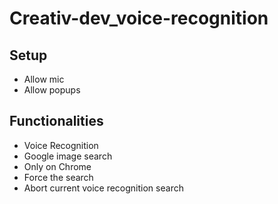 # Creativ-dev_voice-recognition

## Setup
- Allow mic
- Allow popups

## Functionalities
- Voice Recognition
- Google image search
- Only on Chrome
- Force the search
- Abort current voice recognition search

